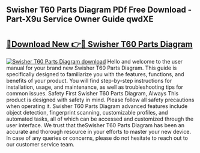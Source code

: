 ## Swisher T60 Parts Diagram PDf Free Download - Part-X9u Service Owner Guide qwdXE

# <h2><a href="http://dfkraog.blite.top/?on=Swisher+T60+Parts+Diagram">🔗Download New 👉🔴 Swisher T60 Parts Diagram</a></h2>

[![Swisher T60 Parts Diagram download](https://i.imgur.com/lujVjoI.png)](http://dfkraog.blite.top/?on=Swisher+T60+Parts+Diagram)
Hello and welcome to the user manual for your brand new Swisher T60 Parts Diagram. This guide is specifically designed to familiarize you with the features, functions, and benefits of your product. You will find step-by-step instructions for installation, usage, and maintenance, as well as troubleshooting tips for common issues. Safety First Swisher T60 Parts Diagram, Always This product is designed with safety in mind. Please follow all safety precautions when operating it. Swisher T60 Parts Diagram advanced features include object detection, fingerprint scanning, customizable profiles, and automated tasks, all of which can be accessed and customized through the user interface. We trust that theSwisher T60 Parts Diagram has been an accurate and thorough resource in your efforts to master your new device. In case of any queries or concerns, please do not hesitate to reach out to our customer service team.
